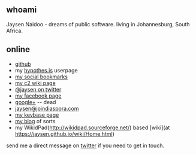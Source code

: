 
## whoami
Jaysen Naidoo - dreams of public software. living in Johannesburg, South Africa.

## online
- [github](https://github.com/jaysen)
- my [hypothes.is](https://hypothes.is/users/jaysen) userpage
- [my social bookmarks](https://pinboard.in/u:jaysen)
- [my c2 wiki page](http://wiki.c2.com/?JaysenNaidoo) 
- [@jaysen on twitter](http://twitter.com/jaysen)
- [my facebook page](https://facebook.com/jaysenn)
- [google+](https://plus.google.com/+jaysennaidoo) -- dead
- [jaysen@joindiaspora.com](https://joindiaspora.com/people/4cfca20a2c17431c6b001d3e)
- [my keybase page](https://keybase.io/jaysen)
- [my blog](http://jaysenn.blogspot.com) of sorts
- my WikidPad(http://wikidpad.sourceforge.net/) based [wiki](at https://jaysen.github.io/wiki/Home.html)

send me a direct message on [twitter](http://twitter.com/jaysen) if you need to get in touch.

